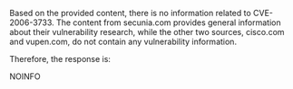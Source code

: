 Based on the provided content, there is no information related to CVE-2006-3733. The content from secunia.com provides general information about their vulnerability research, while the other two sources, cisco.com and vupen.com, do not contain any vulnerability information.

Therefore, the response is:

NOINFO